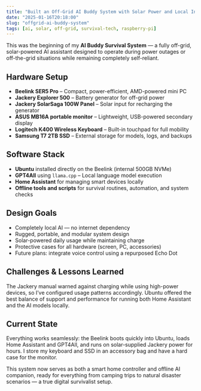 ```yaml
---
title: "Built an Off-Grid AI Buddy System with Solar Power and Local Intelligence"
date: "2025-01-16T20:18:00"
slug: "offgrid-ai-buddy-system"
tags: [ai, solar, off-grid, survival-tech, raspberry-pi]
---
```


<p>This was the beginning of my <strong>AI Buddy Survival System</strong> — a fully off-grid, solar-powered AI assistant designed to operate during power outages or off-the-grid situations while remaining completely self-reliant.</p>

<h2>Hardware Setup</h2>
<ul>
  <li><strong>Beelink SER5 Pro</strong> – Compact, power-efficient, AMD-powered mini PC</li>
  <li><strong>Jackery Explorer 500</strong> – Battery generator for off-grid power</li>
  <li><strong>Jackery SolarSaga 100W Panel</strong> – Solar input for recharging the generator</li>
  <li><strong>ASUS MB16A portable monitor</strong> – Lightweight, USB-powered secondary display</li>
  <li><strong>Logitech K400 Wireless Keyboard</strong> – Built-in touchpad for full mobility</li>
  <li><strong>Samsung T7 2TB SSD</strong> – External storage for models, logs, and backups</li>
</ul>

<h2>Software Stack</h2>
<ul>
  <li><strong>Ubuntu</strong> installed directly on the Beelink (internal 500GB NVMe)</li>
  <li><strong>GPT4All</strong> using <code>llama.cpp</code> – Local language model execution</li>
  <li><strong>Home Assistant</strong> for managing smart devices locally</li>
  <li><strong>Offline tools and scripts</strong> for survival routines, automation, and system checks</li>
</ul>

<h2>Design Goals</h2>
<ul>
  <li>Completely local AI — no internet dependency</li>
  <li>Rugged, portable, and modular system design</li>
  <li>Solar-powered daily usage while maintaining charge</li>
  <li>Protective cases for all hardware (screen, PC, accessories)</li>
  <li>Future plans: integrate voice control using a repurposed Echo Dot</li>
</ul>

<h2>Challenges & Lessons Learned</h2>
<p>The Jackery manual warned against charging while using high-power devices, so I’ve configured usage patterns accordingly. Ubuntu offered the best balance of support and performance for running both Home Assistant and the AI models locally.</p>

<h2>Current State</h2>
<p>Everything works seamlessly: the Beelink boots quickly into Ubuntu, loads Home Assistant and GPT4All, and runs on solar-supplied Jackery power for hours. I store my keyboard and SSD in an accessory bag and have a hard case for the monitor.</p>

<p>This system now serves as both a smart home controller and offline AI companion, ready for everything from camping trips to natural disaster scenarios — a true digital survivalist setup.</p>
